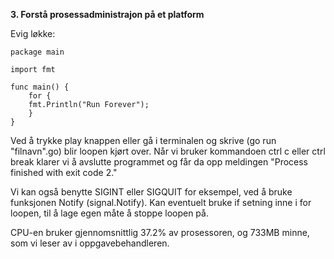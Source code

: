 **3. Forstå prosessadministrajon på et platform**

Evig løkke:
```
package main

import fmt

func main() {
	for {
	fmt.Println("Run Forever");
	}
}
```
Ved å trykke play knappen  eller gå i terminalen og skrive (go run "filnavn".go) blir loopen kjørt over.
Når vi bruker kommandoen ctrl c eller ctrl break klarer vi å avslutte programmet og får da opp meldingen "Process finished with exit code 2."

Vi kan også benytte SIGINT eller SIGQUIT for eksempel, ved å bruke funksjonen Notify (signal.Notify). Kan eventuelt bruke if setning inne i for loopen, til å lage egen måte å stoppe loopen på. 

CPU-en bruker gjennomsnittlig 37.2% av prosessoren, og 733MB minne, som vi leser av i oppgavebehandleren.
